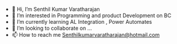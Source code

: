 - 👋 Hi, I’m Senthil Kumar Varatharajan 
- 👀 I’m interested in Programming and product Development on BC
- 🌱 I’m currently learning AL Integration , Power Automates
- 💞️ I’m looking to collaborate on ...
- 📫 How to reach me Senthilkumarvaratharajan@hotmail.com

<!---
SenthilKumarVaratharajan/SenthilKumarVaratharajan is a ✨ special ✨ repository because its `README.md` (this file) appears on your GitHub profile.
You can click the Preview link to take a look at your changes.
--->
